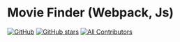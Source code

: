 # Movie Finder (Webpack, Js)
[![GitHub](https://img.shields.io/github/license/indramahkota/webpack-js-club-finder?color=blue)](https://github.com/indramahkota/webpack-js-club-finder/blob/master/LICENSE) [![GitHub stars](https://img.shields.io/github/stars/indramahkota/webpack-js-club-finder)](https://github.com/indramahkota/webpack-js-club-finder/stargazers)  [![All Contributors](https://img.shields.io/badge/all_contributors-1-orange.svg?style=flat-square)](#contributors)

